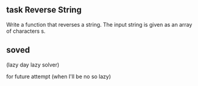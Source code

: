 ## task Reverse String
Write a function that reverses a string. The input string is given as an array of characters s.


## soved
(lazy day lazy solver)

for future attempt (when I'll be no so lazy)
